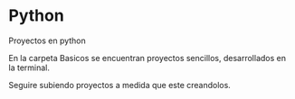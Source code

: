 # Python
Proyectos en python

En la carpeta Basicos se encuentran proyectos sencillos, desarrollados en la terminal. 

Seguire subiendo proyectos a medida que este creandolos.

